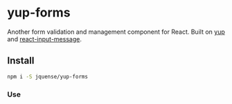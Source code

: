 # yup-forms

Another form validation and management component for React. Built on [yup](https://github.com/jquense/yup) and [react-input-message](https://github.com/jquense/react-input-message).

## Install

```sh
npm i -S jquense/yup-forms
```


### Use


